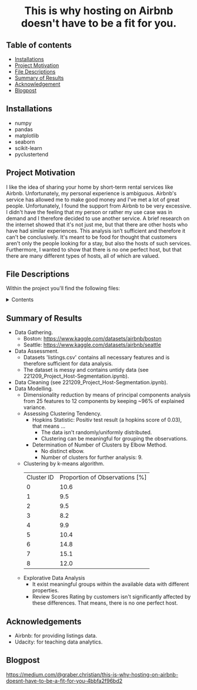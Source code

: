 <h1 align="center">This is why hosting on Airbnb doesn't have to be a fit for you.</h1>

## Table of contents

- [Installations](#installations)
- [Project Motivation](#project-motivation)
- [File Descriptions](#file-descriptions)
- [Summary of Results](#summary-of-results)
- [Acknowledgement](#acknowledgement)
- [Blogpost](#blogpost)

## Installations

- numpy
- pandas
- matplotlib
- seaborn
- scikit-learn
- pyclustertend

## Project Motivation

I like the idea of sharing your home by short-term rental services like Airbnb. Unfortunately, my personal experience is ambiguous. Airbnb's service has allowed me to make good money and I've met a lot of great people. Unfortunately, I found the support from Airbnb to be very excessive. I didn't have the feeling that my person or rather my use case was in demand and I therefore decided to use another service. A brief research on the internet showed that it's not just me, but that there are other hosts who have had similar experiences. This analysis isn’t sufficient and therefore it can't be conclusively. It's meant to be food
for thought that customers aren't only the people looking for a stay, but
also the hosts of such services. Furthermore, I wanted to show that there is no one perfect host, but that there are many different types of hosts, all of which are valued.


## File Descriptions

Within the project you'll find the following files:

<details>
  <summary>Contents</summary>

  ```text
  host-segmentation/
  ├── README.md
  ├── boston.zip: Dataset of boston's listings data.
  ├── seattle.zip: Dataset of seattle's listings data.
  └── 221209_Project_Host-Segmentation.ipynb: Jupyter notebook used for Gathering, Assessment, Cleaning, Explorative Data Analysis and Visualization.
  

  ```
</details>


## Summary of Results

- Data Gathering.
    - Boston: https://www.kaggle.com/datasets/airbnb/boston
    - Seattle: https://www.kaggle.com/datasets/airbnb/seattle
- Data Assessment.
    - Datasets 'listings.csv' contains all necessary features and is therefore sufficient for data analysis.
    - The dataset is messy and contains untidy data (see 221209_Project_Host-Segmentation.ipynb).
- Data Cleaning (see 221209_Project_Host-Segmentation.ipynb).
- Data Modelling.
    - Dimensionality reduction by means of principal components analysis from 25 features to 12 components by keeping ~96% of explained variance.
    - Assessing Clustering Tendency.
        - Hopkins Statistic: Positiv test result (a hopkins score of 0.03), that means ...
            - The data isn't randomly/uniformly distributed.
            - Clustering can be meaningful for grouping the observations. 
        - Determination of Number of Clusters by Elbow Method.
            - No distinct elbow.
            - Number of clusters for further analysis: 9.
    - Clustering by k-means algorithm.
      <table>
      <tbody>
      <tr>
      <td>Cluster ID</td>
      <td>Proportion of Observations [%]</td>
      </tr>
      <tr>
      <td>0</td>
      <td>10.6</td>
      </tr>
      <tr>
      <td>1</td>
      <td>9.5</td>
      </tr>
      <tr>
      <td>2</td>
      <td>9.5</td>
      </tr>
      <tr>
      <td>3</td>
      <td>8.2</td>
      </tr>
      <tr>
      <td>4</td>
      <td>9.9</td>
      </tr>
      <tr>
      <td>5</td>
      <td>10.4</td>
      </tr>
      <tr>
      <td>6</td>
      <td>14.8</td>
      </tr>
      <tr>
      <td>7</td>
      <td>15.1</td>
      </tr>
      <tr>
      <td>8</td>
      <td>12.0</td>
      </tr>
      </tbody>
      </table>
    - Explorative Data Analysis
        - It exist meaningful groups within the available data with different properties.
        - Review Scores Rating by customers isn't significantly affected by these differences. That means, there is no one perfect host.


## Acknowledgements

- Airbnb: for providing listings data.
- Udacity: for teaching data analytics.

## Blogpost

https://medium.com/@graber.christian/this-is-why-hosting-on-airbnb-doesnt-have-to-be-a-fit-for-you-4bbfa2f96bd2

